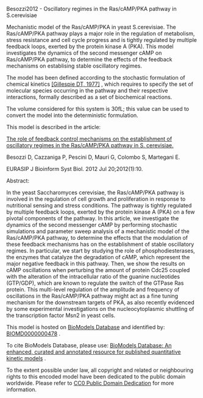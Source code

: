 

Besozzi2012 - Oscillatory regimes in the Ras/cAMP/PKA pathway in S.cerevisiae

Mechanistic model of the Ras/cAMP/PKA in yeast S.cerevisiae. The Ras/cAMP/PKA
pathway plays a major role in the regulation of metabolism, stress resistance
and cell cycle progress and is tightly regulated by multiple feedback loops,
exerted by the protein kinase A (PKA). This model investigates the dynamics of
the second messenger cAMP on Ras/cAMP/PKA pathway, to determine the effects of
the feedback mechanisms on establising stable oscillatory regimes.

The model has been defined according to the stochastic formulation of chemical
kinetics [[Gillespie DT,
1977]](http://identifiers.org/doi/10.1021/j100540a008) , which requires to
specify the set of molecular species occurring in the pathway and their
respective interactions, formally described as a set of biochemical reactions.

The volume considered for this system is 30fL; this value can be used to
convert the model into the deterministic formulation.

This model is described in the article:

[The role of feedback control mechanisms on the establishment of oscillatory
regimes in the Ras/cAMP/PKA pathway in S.
cerevisiae.](http://identifiers.org/pubmed/22818197)

Besozzi D, Cazzaniga P, Pescini D, Mauri G, Colombo S, Martegani E.

EURASIP J Bioinform Syst Biol. 2012 Jul 20;2012(1):10.

Abstract:

In the yeast Saccharomyces cerevisiae, the Ras/cAMP/PKA pathway is involved in
the regulation of cell growth and proliferation in response to nutritional
sensing and stress conditions. The pathway is tightly regulated by multiple
feedback loops, exerted by the protein kinase A (PKA) on a few pivotal
components of the pathway. In this article, we investigate the dynamics of the
second messenger cAMP by performing stochastic simulations and parameter sweep
analysis of a mechanistic model of the Ras/cAMP/PKA pathway, to determine the
effects that the modulation of these feedback mechanisms has on the
establishment of stable oscillatory regimes. In particular, we start by
studying the role of phosphodiesterases, the enzymes that catalyze the
degradation of cAMP, which represent the major negative feedback in this
pathway. Then, we show the results on cAMP oscillations when perturbing the
amount of protein Cdc25 coupled with the alteration of the intracellular ratio
of the guanine nucleotides (GTP/GDP), which are known to regulate the switch
of the GTPase Ras protein. This multi-level regulation of the amplitude and
frequency of oscillations in the Ras/cAMP/PKA pathway might act as a fine
tuning mechanism for the downstream targets of PKA, as also recently evidenced
by some experimental investigations on the nucleocytoplasmic shuttling of the
transcription factor Msn2 in yeast cells.

This model is hosted on [BioModels Database](http://www.ebi.ac.uk/biomodels/)
and identified by:
[BIOMD0000000478](http://identifiers.org/biomodels.db/BIOMD0000000478) .

To cite BioModels Database, please use: [BioModels Database: An enhanced,
curated and annotated resource for published quantitative kinetic
models](http://identifiers.org/pubmed/20587024) .

To the extent possible under law, all copyright and related or neighbouring
rights to this encoded model have been dedicated to the public domain
worldwide. Please refer to [CC0 Public Domain
Dedication](http://creativecommons.org/publicdomain/zero/1.0/) for more
information.


